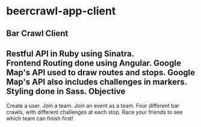 # beercrawl-app-client
Bar Crawl Client
-----------------
Restful API in Ruby using Sinatra.    
Frontend Routing done using Angular.
Google Map's API used to draw routes and stops.
Google Map's API also includes challenges in markers.
Styling done in Sass.
Objective
-----------------
Create a user. Join a team. Join an event as a team.
Four different bar crawls, with different challenges at each stop. 
Race your friends to see which team can finish first!
